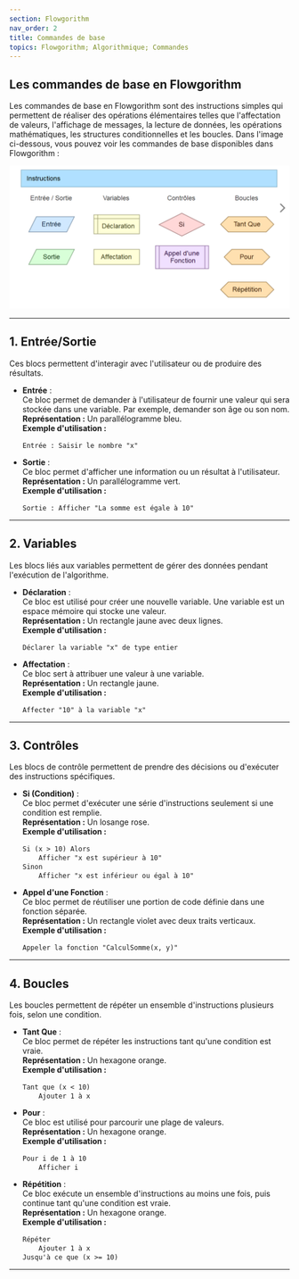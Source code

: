 ```yaml
---
section: Flowgorithm
nav_order: 2
title: Commandes de base
topics: Flowgorithm; Algorithmique; Commandes
---
```


## **Les commandes de base en Flowgorithm**

Les commandes de base en Flowgorithm sont des instructions simples qui permettent de réaliser des opérations élémentaires telles que l'affectation de valeurs, l'affichage de messages, la lecture de données, les opérations mathématiques, les structures conditionnelles et les boucles. Dans l'image ci-dessous, vous pouvez voir les commandes de base disponibles dans Flowgorithm :

![1733674970298](image/01-CommandesBases/1733674970298.png)


---

## 1. **Entrée/Sortie**

Ces blocs permettent d'interagir avec l'utilisateur ou de produire des résultats.

- **Entrée** :  
  Ce bloc permet de demander à l'utilisateur de fournir une valeur qui sera stockée dans une variable. Par exemple, demander son âge ou son nom.  
  **Représentation :** Un parallélogramme bleu.  
  **Exemple d'utilisation :**  
  ```
  Entrée : Saisir le nombre "x"
  ```
  
- **Sortie** :  
  Ce bloc permet d'afficher une information ou un résultat à l'utilisateur.  
  **Représentation :** Un parallélogramme vert.  
  **Exemple d'utilisation :**  
  ```
  Sortie : Afficher "La somme est égale à 10"
  ```
---

## 2. **Variables**

Les blocs liés aux variables permettent de gérer des données pendant l'exécution de l'algorithme.

- **Déclaration** :  
  Ce bloc est utilisé pour créer une nouvelle variable. Une variable est un espace mémoire qui stocke une valeur.  
  **Représentation :** Un rectangle jaune avec deux lignes.  
  **Exemple d'utilisation :**  
  ```
  Déclarer la variable "x" de type entier
  ```

- **Affectation** :  
  Ce bloc sert à attribuer une valeur à une variable.  
  **Représentation :** Un rectangle jaune.  
  **Exemple d'utilisation :**  
  ```
  Affecter "10" à la variable "x"
  ```

---

## 3. **Contrôles**

Les blocs de contrôle permettent de prendre des décisions ou d'exécuter des instructions spécifiques.

- **Si (Condition)** :  
  Ce bloc permet d'exécuter une série d'instructions seulement si une condition est remplie.  
  **Représentation :** Un losange rose.  
  **Exemple d'utilisation :**  
  ```
  Si (x > 10) Alors
      Afficher "x est supérieur à 10"
  Sinon
      Afficher "x est inférieur ou égal à 10"
  ```

- **Appel d'une Fonction** :  
  Ce bloc permet de réutiliser une portion de code définie dans une fonction séparée.  
  **Représentation :** Un rectangle violet avec deux traits verticaux.  
  **Exemple d'utilisation :**  
  ```
  Appeler la fonction "CalculSomme(x, y)"
  ```

---

## 4. **Boucles**

Les boucles permettent de répéter un ensemble d'instructions plusieurs fois, selon une condition.

- **Tant Que** :  
  Ce bloc permet de répéter les instructions tant qu'une condition est vraie.  
  **Représentation :** Un hexagone orange.  
  **Exemple d'utilisation :**  
  ```
  Tant que (x < 10)
      Ajouter 1 à x
  ```

- **Pour** :  
  Ce bloc est utilisé pour parcourir une plage de valeurs.  
  **Représentation :** Un hexagone orange.  
  **Exemple d'utilisation :**  
  ```
  Pour i de 1 à 10
      Afficher i
  ```

- **Répétition** :  
  Ce bloc exécute un ensemble d'instructions au moins une fois, puis continue tant qu'une condition est vraie.  
  **Représentation :** Un hexagone orange.  
  **Exemple d'utilisation :**  
  ```
  Répéter
      Ajouter 1 à x
  Jusqu'à ce que (x >= 10)
  ```

---
